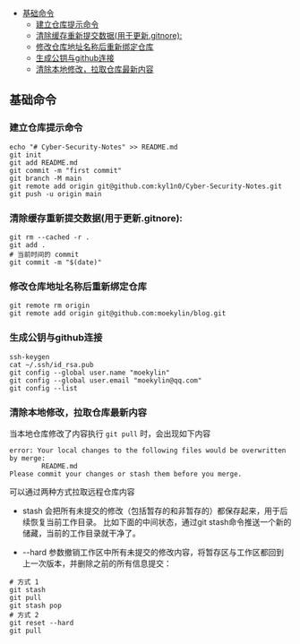 - [基础命令](#基础命令)
  - [建立仓库提示命令](#建立仓库提示命令)
  - [清除缓存重新提交数据(用于更新.gitnore):](#清除缓存重新提交数据用于更新gitnore)
  - [修改仓库地址名称后重新绑定仓库](#修改仓库地址名称后重新绑定仓库)
  - [生成公钥与github连接](#生成公钥与github连接)
  - [清除本地修改，拉取仓库最新内容](#清除本地修改拉取仓库最新内容)

## 基础命令

### 建立仓库提示命令

```
echo "# Cyber-Security-Notes" >> README.md
git init
git add README.md
git commit -m "first commit"
git branch -M main
git remote add origin git@github.com:kyl1n0/Cyber-Security-Notes.git
git push -u origin main
```

### 清除缓存重新提交数据(用于更新.gitnore):

```
git rm --cached -r .
git add .
# 当前时间的 commit
git commit -m "$(date)"
```

### 修改仓库地址名称后重新绑定仓库

```
git remote rm origin
git remote add origin git@github.com:moekylin/blog.git
```

### 生成公钥与github连接

```
ssh-keygen
cat ~/.ssh/id_rsa.pub
git config --global user.name "moekylin"
git config --global user.email "moekylin@qq.com"
git config --list
```

### 清除本地修改，拉取仓库最新内容

当本地仓库修改了内容执行 `git pull` 时，会出现如下内容

```
error: Your local changes to the following files would be overwritten by merge:
        README.md
Please commit your changes or stash them before you merge.
```

可以通过两种方式拉取远程仓库内容

- stash 会把所有未提交的修改（包括暂存的和非暂存的）都保存起来，用于后续恢复当前工作目录。
比如下面的中间状态，通过git stash命令推送一个新的储藏，当前的工作目录就干净了。

- --hard 参数撤销工作区中所有未提交的修改内容，将暂存区与工作区都回到上一次版本，并删除之前的所有信息提交：

```
# 方式 1
git stash
git pull
git stash pop
# 方式 2
git reset --hard
git pull
```